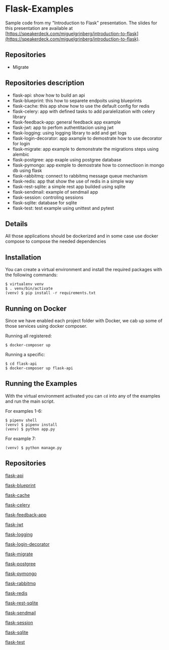 Flask-Examples
===========

Sample code from my "Introduction to Flask" presentation. 
The slides for this presentation are available at [https://speakerdeck.com/miguelgrinberg/introduction-to-flask](https://speakerdeck.com/miguelgrinberg/introduction-to-flask).


Repositories
------------
- Migrate

Repositories description
------------

- flask-api: show how to build an api
- flask-blueprint: this how to separete endpoits using blueprints
- flask-cache: this app show how to use the default config for redis
- flask-celery: app with defined tasks to add paralelization with celery library
- flask-feedback-app: general feedback app example
- flask-jwt: app to perfom authentitacion using jwt
- flask-logging: using logging library to add and get logs
- flask-login-decorator: app axample to demostrate how to use decorator for login
- flask-migrate: app example to demonstrate the migrations steps using alembic
- flask-postgree: app exaple using postgree database
- flask-pymongo: app exmple to demostrate how to connectioon in mongo db using flask
- flask-rabbitmq: connect to rabbitmq message queue mechanism
- flask-redis: app that show the use of redis in a simple way
- flask-rest-sqlite: a simple rest app builded using sqlite
- flask-sendmail: example of sendmail app
- flask-session: controling sessions
- flask-sqlite: database for sqlite
- flask-test: test example using unittest and pytest

Details
------------

All those applications should be dockerized and in some case use docker compose to compose the needed dependencies

Installation
------------

You can create a virtual environment and install the required packages with the following commands:

    $ virtualenv venv
    $ . venv/bin/activate
    (venv) $ pip install -r requirements.txt

Running on Docker
--------------------

Since we have enabled each project folder with Docker, we cab up some of those services using docker composer.

Running all registered:

    $ docker-composer up

Running a specific:

    $ cd flask-api
    $ docker-composer up flask-api


Running the Examples
--------------------

With the virtual environment activated you can `cd` into any of the examples and run the main script.

For examples 1-6:

    $ pipenv shell
    (venv) $ pipenv install
    (venv) $ python app.py

For example 7:

    (venv) $ python manage.py


Repositories
--------------------

[flask-api](https://github.com/danielcn/flask-all/tree/master/flask-api)

[flask-blueprint](https://github.com/danielcn/flask-all/tree/master/flask-blueprint)

[flask-cache](https://github.com/danielcn/flask-all/tree/master/flask-cache)

[flask-celery](https://github.com/danielcn/flask-all/tree/master/flask-celery)

[flask-feedback-app](https://git-scm.com/book/en/v2/Git-Tools-Submodules)

[flask-jwt](https://github.com/danielcn/flask-all/tree/master/flask-jwt)

[flask-logging](https://github.com/danielcn/flask-all/tree/master/flask-logging)

[flask-login-decorator](https://github.com/danielcn/flask-all/tree/master/flask-login-decorator)

[flask-migrate](https://github.com/danielcn/flask-all/tree/master/flask-migrate)

[flask-postgree](https://git-scm.com/book/en/v2/Git-Tools-Submodules)

[flask-pymongo](https://github.com/danielcn/flask-all/tree/master/flask-pymongo)

[flask-rabbitmq](https://git-scm.com/book/en/v2/Git-Tools-Submodules)

[flask-redis](https://github.com/danielcn/flask-all/tree/master/flask-redis)

[flask-rest-sqlite](https://github.com/danielcn/flask-all/tree/master/flask-rest-sqlite)

[flask-sendmail](https://git-scm.com/book/en/v2/Git-Tools-Submodules)

[flask-session](https://github.com/danielcn/flask-all/tree/master/flask-session)

[flask-sqlite](https://github.com/danielcn/flask-all/tree/master/flask-sqlite)

[flask-test](https://github.com/danielcn/flask-all/tree/master/flask-test)
